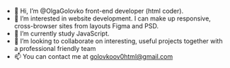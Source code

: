 - 👋 Hi, I’m @OlgaGolovko front-end developer (html coder).
- 👀 I’m interested in website development. I can make up responsive, cross-browser sites from layouts Figma and PSD.
- 🌱 I’m currently study JavaScript.
- 💞️ I’m looking to collaborate on interesting, useful projects together with a professional friendly team
- 📫 You can contact me at golovkoov0html@gmail.com 

<!---
OlgaGolovko/OlgaGolovko is a ✨ special ✨ repository because its `README.md` (this file) appears on your GitHub profile.
You can click the Preview link to take a look at your changes.
--->
